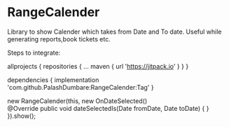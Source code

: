 # RangeCalender
Library to show Calender which takes from Date and To date. Useful while generating reports,book tickets etc.

Steps to integrate:

allprojects {
		repositories {
			...
			maven { url 'https://jitpack.io' }
	        }
	}
  
  dependencies {
  	        implementation 'com.github.PalashDumbare:RangeCalender:Tag'
 	}
  
   new RangeCalender(this, new OnDateSelected()  
  	  @Override
            public void dateSelectedIs(Date fromDate, Date toDate) {
            }
        }).show();
